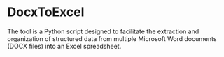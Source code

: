 # DocxToExcel
The tool is a Python script designed to facilitate the extraction and organization of structured data from multiple Microsoft Word documents (DOCX files) into an Excel spreadsheet.

